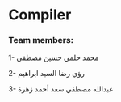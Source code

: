 # Compiler

### Team members: 
1- محمد حلمي حسين مصطفي

2- رؤي رضا السيد ابراهيم

3- عبدالله مصطفي سعد أحمد زهرة
